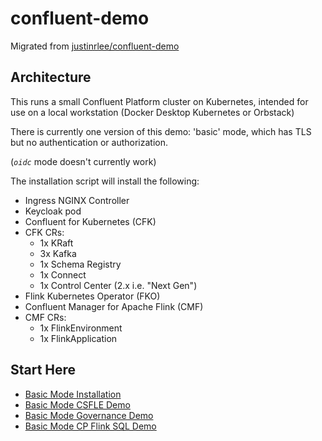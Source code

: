 # confluent-demo

Migrated from [justinrlee/confluent-demo](https://github.com/justinrlee/confluent-demo)

## Architecture

This runs a small Confluent Platform cluster on Kubernetes, intended for use on a local workstation (Docker Desktop Kubernetes or Orbstack)

There is currently one version of this demo: 'basic' mode, which has TLS but no authentication or authorization.

(_`oidc`_ mode doesn't currently work)

The installation script will install the following:

* Ingress NGINX Controller
* Keycloak pod
* Confluent for Kubernetes (CFK)
* CFK CRs:
    * 1x KRaft
    * 3x Kafka
    * 1x Schema Registry
    * 1x Connect
    * 1x Control Center (2.x i.e. "Next Gen")
* Flink Kubernetes Operator (FKO)
* Confluent Manager for Apache Flink (CMF)
* CMF CRs:
    * 1x FlinkEnvironment
    * 1x FlinkApplication

## Start Here

* [Basic Mode Installation](./docs/basic/01-deploy.md)
* [Basic Mode CSFLE Demo](./docs/basic/02-csfle.md)
* [Basic Mode Governance Demo](./docs/basic/02-governance.md)
* [Basic Mode CP Flink SQL Demo](./docs/basic/03-flink-sql-demo.md)